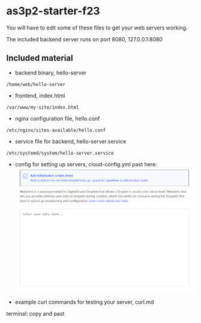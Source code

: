 # as3p2-starter-f23

You will have to edit some of these files to get your web servers working.

The included backend server runs on port 8080, 127.0.0.1:8080

## Included material

- backend binary, hello-server

```
/home/web/hello-server
```

- frontend, index.html

```
/var/www/my-site/index.html
```

- nginx configuration file, hello.conf

```
/etc/nginx/sites-available/hello.conf
```

- service file for backend, hello-server.service

```
/etc/systemd/system/hello-server.service
```

- config for setting up servers, cloud-config.yml
  past here:
  ![](/imgs/Droplet.png)

- example curl commands for testing your server, curl.md

terminal: copy and past

#
